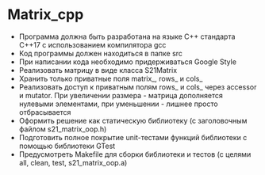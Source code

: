# Matrix_cpp

+ Программа должна быть разработана на языке C++ стандарта C++17 с использованием компилятора gcc
+ Код программы должен находиться в папке src
+ При написании кода необходимо придерживаться Google Style
+ Реализовать матрицу в виде класса S21Matrix
+ Хранить только приватные поля matrix_, rows_ и cols_
+ Реализовать доступ к приватным полям rows_ и cols_ через accessor и mutator. При увеличении размера - матрица дополняется нулевыми элементами, при уменьшении - лишнее просто отбрасывается
+ Оформить решение как статическую библиотеку (с заголовочным файлом s21_matrix_oop.h)
+ Подготовить полное покрытие unit-тестами функций библиотеки c помощью библиотеки GTest
+ Предусмотреть Makefile для сборки библиотеки и тестов (с целями all, clean, test, s21_matrix_oop.a)
